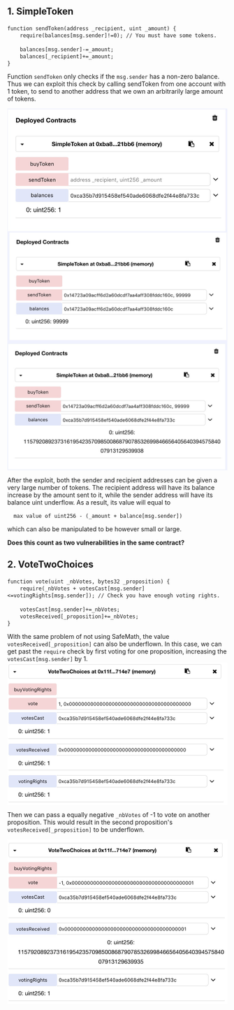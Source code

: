 ## 1. SimpleToken

```
function sendToken(address _recipient, uint _amount) {
    require(balances[msg.sender]!=0); // You must have some tokens.
    
    balances[msg.sender]-=_amount;
    balances[_recipient]+=_amount;
}
```

Function `sendToken` only checks if the `msg.sender` has a non-zero balance. Thus we can exploit this check by calling sendToken from one account with 1 token, to send to another address that we own an arbitrarily large amount of tokens.

<img src="screenshots/1.1.jpg" alt="screenshot 1.1" width="600" align="middle"/>
<img src="screenshots/1.2.jpg" alt="screenshot 1.2" width="600" align="middle"/>
<img src="screenshots/1.3.jpg" alt="screenshot 1.3" width="600" align="middle"/>

After the exploit, both the sender and recipient addresses can be given a very large number of tokens. The recipient address will have its balance increase by the amount sent to it, while the sender address will have its balance uint underflow. As a result, its value will equal to 
```
  max value of uint256 - (_amount + balance[msg.sender])
``` 
which can also be manipulated to be however small or large. 

**Does this count as two vulnerabilities in the same contract?**

## 2. VoteTwoChoices

``` 
function vote(uint _nbVotes, bytes32 _proposition) {
    require(_nbVotes + votesCast[msg.sender]<=votingRights[msg.sender]); // Check you have enough voting rights.
    
    votesCast[msg.sender]+=_nbVotes;
    votesReceived[_proposition]+=_nbVotes;
}
```

With the same problem of not using SafeMath, the value `votesReceived[_proposition]` can also be underflown. In this case, we can get past the `require` check by first voting for one proposition, increasing the `votesCast[msg.sender]` by 1. 
<img src="screenshots/2.1.jpg" alt="screenshot 2.1" width="600" align="middle"/>

Then we can pass a equally negative `_nbVotes` of -1 to vote on another proposition. This would result in the second proposition's `votesReceived[_proposition]` to be underflown.

<img src="screenshots/2.2.jpg" alt="screenshot 2.2" width="600" align="middle"/>

